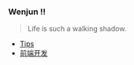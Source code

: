 ### Wenjun !!
> Life is such a walking shadow.

- [Tips](tips/index.md)
- [前端开发](develop/index.md) 

